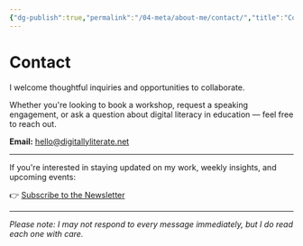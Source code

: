 ```yaml
---
{"dg-publish":true,"permalink":"/04-meta/about-me/contact/","title":"Contact","tags":["contact","email","collaboration"],"created":"2025-08-06"}
---
```


# Contact

I welcome thoughtful inquiries and opportunities to collaborate.

Whether you're looking to book a workshop, request a speaking engagement, or ask a question about digital literacy in education — feel free to reach out.

**Email:** [hello@digitallyliterate.net](mailto:hello@digitallyliterate.net)

---

If you're interested in staying updated on my work, weekly insights, and upcoming events:

👉 [Subscribe to the Newsletter](https://buttondown.com/digitallyliterate)

---

*Please note: I may not respond to every message immediately, but I do read each one with care.*
